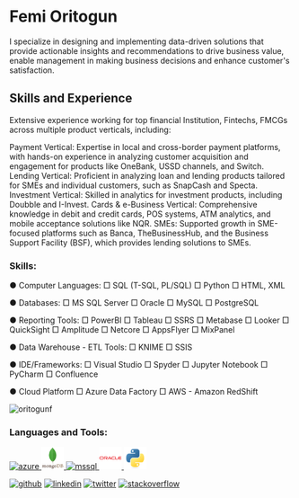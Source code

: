 <!---![Data Analyst | Business Intelligence Analyst](https://media-exp1.licdn.com/dms/image/C4D16AQHt2_eQacs31g/profile-displaybackgroundimage-shrink_350_1400/0/1629403048427?e=1657756800&v=beta&t=H8SY9yEqAWiRN8cn_7Lmx5eQF9eRoxDRiR31UJPpRUc) --->

# Femi Oritogun
I specialize in designing and implementing data-driven solutions that provide actionable insights and recommendations to drive business value, enable management in making business decisions and enhance customer's satisfaction.

## Skills and Experience
Extensive experience working for top financial Institution, Fintechs, FMCGs across multiple product verticals, including:

Payment Vertical: Expertise in local and cross-border payment platforms, with hands-on experience in analyzing customer acquisition and engagement for products like OneBank, USSD channels, and Switch.
Lending Vertical: Proficient in analyzing loan and lending products tailored for SMEs and individual customers, such as SnapCash and Specta.
Investment Vertical: Skilled in analytics for investment products, including Doubble and I-Invest. 
Cards & e-Business Vertical: Comprehensive knowledge in debit and credit cards, POS systems, ATM analytics, and mobile acceptance solutions like NQR.
SMEs: Supported growth in SME-focused platforms such as Banca, TheBusinessHub, and the Business Support Facility (BSF), which provides lending solutions to SMEs.

### Skills:
● Computer Languages:
□ SQL (T-SQL, PL/SQL)
□ Python
□ HTML, XML

● Databases:
□ MS SQL Server
□ Oracle
□ MySQL
□ PostgreSQL

● Reporting Tools:
□ PowerBI
□ Tableau
□ SSRS
□ Metabase
□ Looker
□ QuickSight
□ Amplitude
□ Netcore
□ AppsFlyer
□ MixPanel


● Data Warehouse - ETL Tools:
□ KNIME
□ SSIS

● IDE/Frameworks:
□ Visual Studio
□ Spyder
□ Jupyter Notebook
□ PyCharm
□ Confluence

● Cloud Platform
□ Azure Data Factory
□ AWS - Amazon RedShift

<!--- #https://github.com/alexandresanlim/Badges4-README.md-Profile#-static --->

<p align="left"> <img src="https://komarev.com/ghpvc/?username=oritogunf&label=Profile%20views&color=0e75b6&style=flat" alt="oritogunf" /> </p>


<!--### Blogs posts
 BLOG-POST-LIST:START -->
<!-- BLOG-POST-LIST:END 

<h3 align="left">Connect with me:</h3>
<p align="left">
<a href="https://dev.to/oritogunf" target="blank"><img align="center" src="https://raw.githubusercontent.com/rahuldkjain/github-profile-readme-generator/master/src/images/icons/Social/devto.svg" alt="oritogunf" height="30" width="40" /></a>
<a href="https://twitter.com/oritogunf" target="blank"><img align="center" src="https://raw.githubusercontent.com/rahuldkjain/github-profile-readme-generator/master/src/images/icons/Social/twitter.svg" alt="oritogunf" height="30" width="40" /></a>
<a href="https://hashnode.com/oritogunf" target="blank"><img align="center" src="https://raw.githubusercontent.com/rahuldkjain/github-profile-readme-generator/master/src/images/icons/Social/hashnode.svg" alt="oritogunf" height="30" width="40" /></a>
<a href="https://medium.com/@oritogunf" target="blank"><img align="center" src="https://raw.githubusercontent.com/rahuldkjain/github-profile-readme-generator/master/src/images/icons/Social/medium.svg" alt="@oritogunf" height="30" width="40" /></a>
<a href="https://www.hackerearth.com/oritogunf" target="blank"><img align="center" src="https://raw.githubusercontent.com/rahuldkjain/github-profile-readme-generator/master/src/images/icons/Social/hackerearth.svg" alt="oritogunf" height="30" width="40" /></a>
<a href="/oritogunf" target="blank"><img align="center" src="https://raw.githubusercontent.com/rahuldkjain/github-profile-readme-generator/master/src/images/icons/Social/rss.svg" alt="oritogunf" height="30" width="40" /></a>
</p> -->

<h3 align="left">Languages and Tools:</h3>
<p align="left"> <a href="https://azure.microsoft.com/en-in/" target="_blank" rel="noreferrer"> <img src="https://www.vectorlogo.zone/logos/microsoft_azure/microsoft_azure-icon.svg" alt="azure" width="40" height="40"/> </a> <a href="https://www.mongodb.com/" target="_blank" rel="noreferrer"> <img src="https://raw.githubusercontent.com/devicons/devicon/master/icons/mongodb/mongodb-original-wordmark.svg" alt="mongodb" width="40" height="40"/> </a> <a href="https://www.microsoft.com/en-us/sql-server" target="_blank" rel="noreferrer"> <img src="https://www.svgrepo.com/show/303229/microsoft-sql-server-logo.svg" alt="mssql" width="40" height="40"/> </a> <a href="https://www.oracle.com/" target="_blank" rel="noreferrer"> <img src="https://raw.githubusercontent.com/devicons/devicon/master/icons/oracle/oracle-original.svg" alt="oracle" width="40" height="40"/> </a> <a href="https://www.python.org" target="_blank" rel="noreferrer"> <img src="https://raw.githubusercontent.com/devicons/devicon/master/icons/python/python-original.svg" alt="python" width="40" height="40"/> </a> </p>
<!--
<p><img align="left" src="https://github-readme-stats.vercel.app/api/top-langs?username=oritogunf&show_icons=true&locale=en&layout=compact" alt="oritogunf" /></p>

<p>&nbsp;<img align="center" src="https://github-readme-stats.vercel.app/api?username=oritogunf&show_icons=true&locale=en" alt="oritogunf" /></p>

<p><img align="center" src="https://github-readme-streak-stats.herokuapp.com/?user=oritogunf&" alt="oritogunf" /></p>
-->


[<img src='https://img.shields.io/badge/GitHub-100000?style=for-the-badge&logo=github&logoColor=white' alt='github' height='20'>](https://github.com/oritogunf)  [<img src='https://img.shields.io/badge/LinkedIn-0077B5?style=for-the-badge&logo=linkedin&logoColor=white' alt='linkedin' height='20'>](https://www.linkedin.com/in/https://www.linkedin.com/in/femioritogun//)  [<img src='https://img.shields.io/badge/Twitter-1DA1F2?style=for-the-badge&logo=twitter&logoColor=white' alt='twitter' height='20'>](https://twitter.com/@femi_oritogun)  [<img src='https://img.shields.io/badge/Stack_Overflow-FE7A16?style=for-the-badge&logo=stack-overflow&logoColor=white' alt='stackoverflow' height='20'>](https://stackoverflow.com/users/https://stackoverflow.com/users/16145984/femi) 
